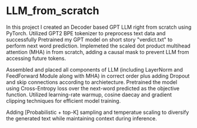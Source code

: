# LLM_from_scratch

In this project I created an Decoder based GPT LLM right from scratch using PyTorch. Utilized GPT2 BPE tokenizer to preprocess text data and successfully Pretrained my GPT model on short story "verdict.txt" to perform next word prediction. Implemeted the scaled dot product multihead attention (MHA) in from scratch, adding a causal mask to prevent LLM from accessing future tokens. 

Assembled and placed all components of LLM (including LayerNorm and FeedForward Module along with MHA) in correct order plus adding Dropout and skip connections according to archietecture. Pretrained the model using Cross-Entropy loss over the next-word predicted as the objective function. Utilized learning-rate warmup, cosine daecay and gradient clipping techniques for efficient model training.

Adding [Probabilistic + top-K] sampling and temperatue scaling to diversify the generated text while maintaining context during inference.
